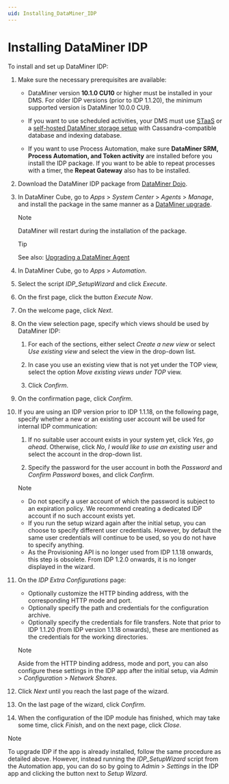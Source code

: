 ```yaml
---
uid: Installing_DataMiner_IDP
---
```


# Installing DataMiner IDP

To install and set up DataMiner IDP:

1. Make sure the necessary prerequisites are available:

   - DataMiner version **10.1.0 CU10** or higher must be installed in your DMS. For older IDP versions (prior to IDP 1.1.20), the minimum supported version is DataMiner 10.0.0 CU9.

   - If you want to use scheduled activities, your DMS must use [STaaS](xref:STaaS) or a [self-hosted DataMiner storage setup](xref:Supported_system_data_storage_architectures) with Cassandra-compatible database and indexing database.

   - If you want to use Process Automation, make sure **DataMiner SRM, Process Automation, and Token activity** are installed before you install the IDP package. If you want to be able to repeat processes with a timer, the **Repeat Gateway** also has to be installed.

1. Download the DataMiner IDP package from [DataMiner Dojo](https://community.dataminer.services/downloads/).

1. In DataMiner Cube, go to *Apps* > *System Center* > *Agents* > *Manage*, and install the package in the same manner as a [DataMiner upgrade](xref:Upgrading_a_DataMiner_Agent_in_System_Center).

   > [!NOTE]
   > DataMiner will restart during the installation of the package.

   > [!TIP]
   > See also: [Upgrading a DataMiner Agent](xref:Upgrading_a_DataMiner_Agent)

1. In DataMiner Cube, go to *Apps* > *Automation*.

1. Select the script *IDP_SetupWizard* and click *Execute*.

1. On the first page, click the button *Execute Now*.

1. On the welcome page, click *Next*.

1. On the view selection page, specify which views should be used by DataMiner IDP:

   1. For each of the sections, either select *Create a new view* or select *Use existing view* and select the view in the drop-down list.

   1. In case you use an existing view that is not yet under the TOP view, select the option *Move existing views under TOP* view.

   1. Click *Confirm*.

1. On the confirmation page, click *Confirm*.

1. If you are using an IDP version prior to IDP 1.1.18, on the following page, specify whether a new or an existing user account will be used for internal IDP communication:

   1. If no suitable user account exists in your system yet, click *Yes*, *go ahead*. Otherwise, click *No*, *I would like to use an existing user* and select the account in the drop-down list.

   1. Specify the password for the user account in both the *Password* and *Confirm Password* boxes, and click *Confirm*.

   > [!NOTE]
   >
   > - Do not specify a user account of which the password is subject to an expiration policy. We recommend creating a dedicated IDP account if no such account exists yet.
   > - If you run the setup wizard again after the initial setup, you can choose to specify different user credentials. However, by default the same user credentials will continue to be used, so you do not have to specify anything.
   > - As the Provisioning API is no longer used from IDP 1.1.18 onwards, this step is obsolete. From IDP 1.2.0 onwards, it is no longer displayed in the wizard.

1. On the *IDP Extra Configurations* page:

   - Optionally customize the HTTP binding address, with the corresponding HTTP mode and port.
   - Optionally specify the path and credentials for the configuration archive.
   - Optionally specify the credentials for file transfers. Note that prior to IDP 1.1.20 (from IDP version 1.1.18 onwards), these are mentioned as the credentials for the working directories.

    > [!NOTE]
    > Aside from the HTTP binding address, mode and port, you can also configure these settings in the IDP app after the initial setup, via *Admin* > *Configuration* > *Network Shares*.

1. Click *Next* until you reach the last page of the wizard.

1. On the last page of the wizard, click *Confirm*.

1. When the configuration of the IDP module has finished, which may take some time, click *Finish*, and on the next page, click *Close*.

> [!NOTE]
> To upgrade IDP if the app is already installed, follow the same procedure as detailed above. However, instead running the *IDP_SetupWizard* script from the Automation app, you can do so by going to *Admin* > *Settings* in the IDP app and clicking the button next to *Setup Wizard*.
